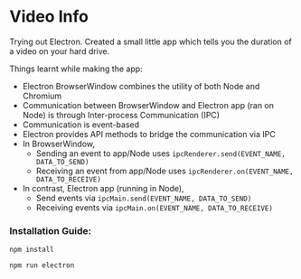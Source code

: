 # Video Info

Trying out Electron. Created a small little app which tells you the duration of a video on your hard drive.

Things learnt while making the app:

-   Electron BrowserWindow combines the utility of both Node and Chromium
-   Communication between BrowserWindow and Electron app (ran on Node) is through Inter-process Communication (IPC)
-   Communication is event-based
-   Electron provides API methods to bridge the communication via IPC
-   In BrowserWindow,
    -   Sending an event to app/Node uses `ipcRenderer.send(EVENT_NAME, DATA_TO_SEND)`
    -   Receiving an event from app/Node uses `ipcRenderer.on(EVENT_NAME, DATA_TO_RECEIVE)`
-   In contrast, Electron app (running in Node),
    -   Send events via `ipcMain.send(EVENT_NAME, DATA_TO_SEND)`
    -   Receiving events via `ipcMain.on(EVENT_NAME, DATA_TO_RECEIVE)`

### Installation Guide:

`npm install`

`npm run electron`
